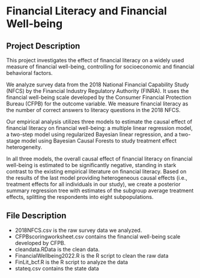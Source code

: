# Financial Literacy and Financial Well-being

## Project Description
This project investigates the effect of financial literacy on a widely used measure of financial well-being, controlling for socioeconomic and financial behavioral factors. 

We analyze survey data from the 2018 National Financial Capability Study (NFCS) by the Financial Industry Regulatory Authority (FINRA). It uses the financial well-being scale developed by the Consumer Financial Protection Bureau (CFPB) for the outcome variable. We measure financial literacy as the number of correct answers to literacy questions in the 2018 NFCS.  

Our empirical analysis utilizes three models to estimate the causal effect of financial literacy on financial well-being: a multiple linear regression model, a two-step model using regularized Bayesian linear regression, and a two-stage model using Bayesian Causal Forests to study treatment effect heterogeneity. 

In all three models, the overall causal effect of financial literacy on financial well-being is estimated to be significantly negative, standing in stark contrast to the existing empirical literature on financial literacy. Based on the results of the last model providing heterogeneous causal effects (i.e., treatment effects for all individuals in our study), we create a posterior summary regression tree with estimates of the subgroup average treatment effects, splitting the respondents into eight subpopulations.

## File Description
- 2018NFCS.csv is the raw survey data we analyzed.
- CFPBscoringworksheet.csv contains the financial well-being scale developed by CFPB.
- cleandata.RData is the clean data.
- FinancialWellbeing2022.R is the R script to clean the raw data
- FinLit_bcf.R is the R script to analyze the data
- stateq.csv contains the state data 
